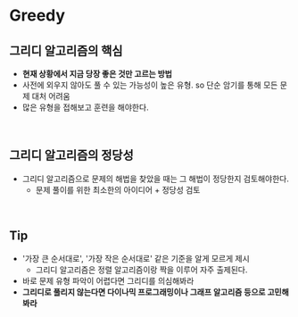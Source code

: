 # Greedy 

## 그리디 알고리즘의 핵심
- **현재 상황에서 지금 당장 좋은 것만 고르는 방법**
- 사전에 외우지 않아도 풀 수 있는 가능성이 높은 유형. so 단순 암기를 통해 모든 문제 대처 어려움
- 많은 유형을 접해보고 훈련을 해야한다.
<br/>

## 그리디 알고리즘의 정당성
- 그리디 알고리즘으로 문제의 해법을 찾았을 때는 그 해법이 정당한지 검토해야한다.
  - 문제 풀이를 위한 최소한의 아이디어 + 정당성 검토
<br/>

## Tip
- '가장 큰 순서대로', '가장 작은 순서대로' 같은 기준을 알게 모르게 제시
  - 그리디 알고리즘은 정렬 알고리즘이랑 짝을 이루어 자주 출제된다.
- 바로 문제 유형 파악이 어렵다면 그리디를 의심해봐라
- **그리디로 풀리지 않는다면 다이나믹 프로그래밍이나 그래프 알고리즘 등으로 고민해봐라**
